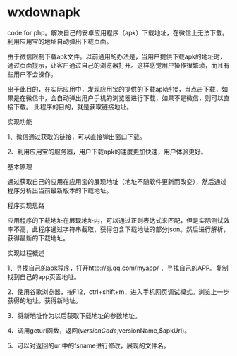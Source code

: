 # wxdownapk
code for php。解决自己的安卓应用程序（apk）下载地址，在微信上无法下载。利用应用宝的地址自动弹出下载页面。

由于微信限制下载apk文件。以前通用的办法是，当用户提供下载apk的地址时，通过页面提示，让客户通过自己的浏览器打开。这样感觉用户操作很繁琐，而且有些用户不会操作。

出于此目的，在实际应用中，发现应用宝的提供的下载apk链接，当点击下载，如果是在微信中，会自动弹出用户手机的浏览器进行下载，如果不是微信，则可以直接下载。
此程序的目的，就是获取链接地址。

实现功能

1、微信通过获取的链接，可以直接弹出窗口下载。

2、利用应用宝的服务器，用户下载apk的速度更加快速，用户体验更好。


基本原理

通过获取自己的应用在应用宝的展现地址（地址不随软件更新而改变），然后通过程序分析出当前最新版本的下载地址。

程序实现思路

应用程序的下载地址在展现地址内，可以通过正则表达式来匹配，但是实际测试效率不高，此程序通过字符串截取，获得包含下载地址的部分json。然后进行解析，获得最新的下载地址。


实现过程概述

1、寻找自己的apk程序，打开http://sj.qq.com/myapp/ ，寻找自己的APP。复制找到自己的app页面地址。

2、使用谷歌浏览器，按F12，ctrl+shift+m，进入手机网页调试模式。浏览上一步获得的地址。获得新地址。

3、将新地址作为以后获取下载地址的参数地址。

4、调用geturl函数，返回($versionCode,$versionName,$apkUrl)。

5、可以对返回的url中的fsname进行修改，展现的文件名。
